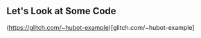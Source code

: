 ## Let's Look at Some Code

(https://glitch.com/~hubot-example)[glitch.com/~hubot-example] <!-- .element: class="fragment" -->

